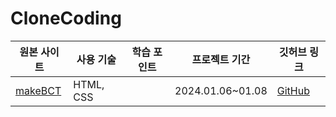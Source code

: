 # CloneCoding

| 원본 사이트 | 사용 기술     | 학습 포인트            | 프로젝트 기간 | 깃허브 링크  |
|-------------|----------------|-----------------------|-------------|----------------------------------------|
| [makeBCT](https://makebct.net/) | HTML, CSS |  | 2024.01.06~01.08 | [GitHub](https://github.com/wonggamggik/CloneCoding/tree/main/makeBCT)  |
